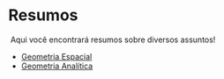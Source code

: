 # Resumos
&nbsp;Aqui você encontrará resumos sobre diversos assuntos!
<br>

- [Geometria Espacial](./Spatial%20Geometry/SpatialGeometry.md)
- [Geometria Analítica](./Analytic%20Geometry/AnalyticGeometry.md)

<!-- Categorias
- Trigonometria
- Matrizes
- Geometria Plana
- Geometria Analítica
- Funções
- Matemática Financeira
- Complexos
. . .
-->
